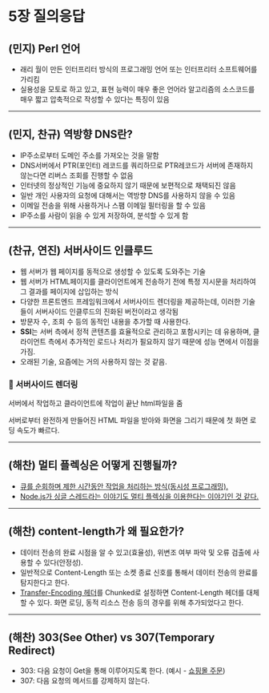 # 5장 질의응답

## (민지) Perl 언어

- 래리 월이 만든 인터프리터 방식의 프로그래밍 언어 또는 인터프리터 소프트웨어를 가리킴
- 실용성을 모토로 하고 있고, 표현 능력이 매우 좋은 언어라 알고리즘의 소스코드를 매우 짧고 압축적으로 작성할 수 있다는 특징이 있음

---

## (민지, 찬규) 역방향 DNS란?

- IP주소로부터 도메인 주소를 가져오는 것을 말함
- DNS서버에서 PTR(포인터) 레코드를 쿼리하므로 PTR레코드가 서버에 존재하지 않는다면 리버스 조회를 진행할 수 없음
- 인터넷의 정상적인 기능에 중요하지 않기 때문에 보편적으로 채택되진 않음
- 일반 개인 사용자의 요청에 대해서는 역방향 DNS를 사용하지 않을 수 있음
- 이메일 전송을 위해 사용하거나 스팸 이메일 필터링을 할 수 있음
- IP주소를 사람이 읽을 수 있게 저장하여, 분석할 수 있게 함

---

## (찬규, 연진) 서버사이드 인클루드

- 웹 서버가 웹 페이지를 동적으로 생성할 수 있도록 도와주는 기술
- 웹 서버가 HTML페이지를 클라이언트에게 전송하기 전에 특정 지시문을 처리하여 그 결과를 페이지에 삽입하는 방식
- 다양한 프론트엔드 프레임워크에서 서버사이드 렌더링을 제공하는데, 이러한 기술들이 서버사이드 인클루드의 진화된 버전이라고 생각됨
- 방문자 수, 조회 수 등의 동적인 내용을 추가할 때 사용한다.
- **SSI**는 서버 측에서 정적 콘텐츠를 효율적으로 관리하고 포함시키는 데 유용하며, 클라이언트 측에서 추가적인 로드나 처리가 필요하지 않기 때문에 성능 면에서 이점을 가짐.
- 오래된 기술, 요즘에는 거의 사용하지 않는 것 같음.

### 🧐 서버사이드 렌더링

서버에서 작업하고 클라이언트에 작업이 끝난 html파일을 줌

서버로부터 완전하게 만들어진 HTML 파일을 받아와 화면을 그리기 때문에 첫 화면 로딩 속도가 빠르다.

---

## (해찬) **멀티 플렉싱은 어떻게 진행될까?**

- [큐를 순회하며 제한 시간동안 작업을 처리하는 방식(동시성 프로그래밍).](https://blog.naver.com/n_cloudplatform/222189669084)
- [Node.js가 싱글 스레드라는 이야기도 멀티 플렉싱을 이용한다는 이야기인 것 같다.](https://akasai.space/node-js/about_node_js_4/)

---

## (해찬) content-length가 왜 필요한가?

- 데이터 전송의 완료 시점을 알 수 있고(효율성), 위변조 여부 파악 및 오류 검출에 사용할 수 있다(안정성).
- 일반적으로 Content-Length 또는 소켓 종료 신호를 통해서 데이터 전송의 완료를 탐지한다고 한다.
- [Transfer-Encoding 헤더](https://blog.naver.com/claude17/221904720369)를 Chunked로 설정하면 Content-Length 헤더를 대체할 수 있다. 화면 로딩, 동적 리소스 전송 등의 경우를 위해 추가되었다고 한다.

---

## (해찬) **303(See Other) vs 307(Temporary Redirect)**

- 303: 다음 요청이 Get을 통해 이루어지도록 한다. (예시 - [쇼핑몰 주문](https://m.blog.naver.com/fbfbf1/222682991444))
- 307: 다음 요청의 메서드를 강제하지 않는다.
